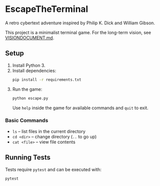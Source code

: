# EscapeTheTerminal
A retro cybertext adventure inspired by Philip K. Dick and William Gibson.

This project is a minimalist terminal game. For the long-term vision, see [VISIONDOCUMENT.md](VISIONDOCUMENT.md).

## Setup
1. Install Python 3.
2. Install dependencies:
   ```bash
   pip install -r requirements.txt
   ```
3. Run the game:
   ```bash
   python escape.py
   ```
   Use `help` inside the game for available commands and `quit` to exit.

### Basic Commands
- `ls` – list files in the current directory
- `cd <dir>` – change directory (`..` to go up)
- `cat <file>` – view file contents

## Running Tests
Tests require `pytest` and can be executed with:
```bash
pytest
```

